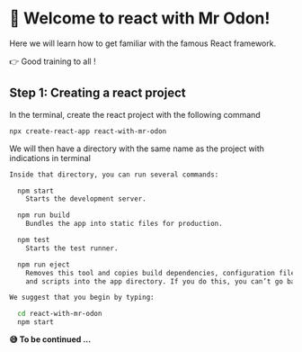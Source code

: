 # 🚀 Welcome to react with Mr Odon!
Here we will learn how to get familiar with the famous React framework.

👉 Good training to all !

## Step 1: Creating a react project
In the terminal, create the react project with the following command
```sh
npx create-react-app react-with-mr-odon 
```
We will then have a directory with the same name as the project with indications in terminal
```sh
Inside that directory, you can run several commands:

  npm start
    Starts the development server.

  npm run build
    Bundles the app into static files for production.

  npm test
    Starts the test runner.

  npm run eject
    Removes this tool and copies build dependencies, configuration files
    and scripts into the app directory. If you do this, you can’t go back!

We suggest that you begin by typing:

  cd react-with-mr-odon
  npm start

```


**😅 To be continued ...**

